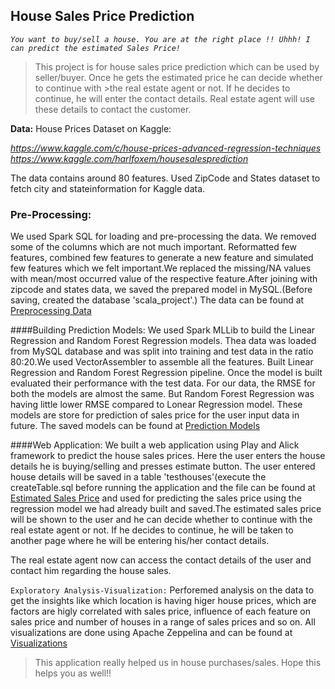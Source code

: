 ## **House Sales Price Prediction** ##

*` You want to buy/sell a house. You are at the right place !! Uhhh! I can predict the estimated Sales Price! `*

> This project is for house sales price prediction which can be used by seller/buyer. Once he gets the estimated price he can decide whether to continue with >the real estate agent or not. If he decides to continue, he will enter the contact details. Real estate agent will use these details to contact the customer.

**Data:**
House Prices Dataset on Kaggle:

*https://www.kaggle.com/c/house-prices-advanced-regression-techniques*
*https://www.kaggle.com/harlfoxem/housesalesprediction*

The data contains around 80 features. Used ZipCode and States dataset to fetch city and stateinformation for Kaggle data.

### Pre-Processing:
We used Spark SQL for loading and pre-processing the data. We removed some of the columns which are not much important. Reformatted few features, combined few features to generate a new feature and simulated few features which we felt important.We replaced the missing/NA values with mean/most occurred value of the respective feature.After joining with zipcode and states data, we saved the prepared model in MySQL.(Before saving, created the database 'scala_project'.)
The data can be found at [Preprocessing Data]()


####Building Prediction Models: 
We used Spark MLLib to build the Linear Regression and Random Forest Regression models. Thea data was loaded from MySQL database and was split into training and test data in the ratio 80:20.We used VectorAssembler to assemble all the features. Built Linear Regression and Random Forest Regression pipeline. Once the model is built evaluated their performance with the test data. For our data, the RMSE for both the models are almost the same. But Random Forest Regression was having little lower RMSE compared to Lonear Regression model. These models are store for prediction of sales price for the user input data in future. The saved models can be found at [Prediction Models]()

####Web Application:
We built a web application using Play and Alick framework to predict the house sales prices. Here the user enters the house details he is buying/selling and presses estimate button. The user entered house details will be saved in a table 'testhouses'(execute the createTable.sql before running the application and the file can be found at [Estimated Sales Price]() and used for predicting the sales price using the regression model we had already built and saved.The estimated sales price will be shown to the user and he can decide whether to continue with the real estate agent or not. If he decides to continue, he will be taken to another page where he will be entering his/her contact details. 

The real estate agent now can access the contact details of the user and contact him regarding the house sales.

`Exploratory Analysis-Visualization:`
Perforemed analysis on the data to get the insights like which location is having higer house prices, which are factors are higly correlated with sales price, influence of each feature on sales price and number of houses in a range of sales prices and so on. All visualizations are done using Apache Zeppelina and can be found at [Visualizations]()


>This application really helped us in house purchases/sales. Hope this helps you as well!!

